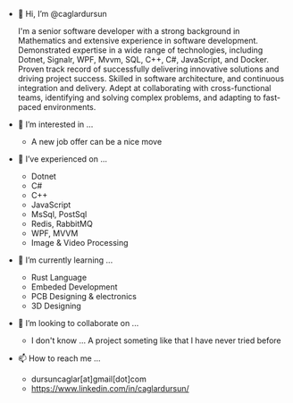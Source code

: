- 👋 Hi, I’m @caglardursun

   I'm a senior software developer with a strong background in Mathematics and extensive experience in software development. Demonstrated expertise in a wide range of technologies, including Dotnet, Signalr, WPF, Mvvm, SQL, C++, C#, JavaScript, and Docker. Proven track record of successfully delivering innovative solutions and driving project success. Skilled in software architecture, and continuous integration and delivery. Adept at collaborating with cross-functional teams, identifying and solving complex problems, and adapting to fast-paced environments.

- 👀 I’m interested in ... 
  * A new job offer can be a nice move 
- 🌱 I’ve experienced on ...
  * Dotnet 
  * C# 
  * C++
  * JavaScript
  * MsSql, PostSql 
  * Redis, RabbitMQ
  * WPF, MVVM
  * Image & Video Processing        
- 🌱 I’m currently learning ...
  * Rust Language 
  * Embeded Development 
  * PCB Designing & electronics 
  * 3D Designing
- 💞️ I’m looking to collaborate on ...
  * I don't know ... A project someting like that I have never tried before 

- 📫 How to reach me ...      
  * dursuncaglar[at]gmail[dot]com 
  * https://www.linkedin.com/in/caglardursun/
      

